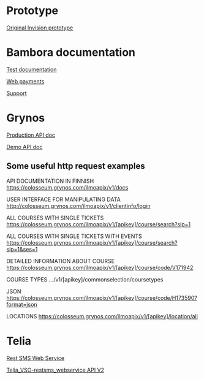 
# Prototype

[Original Invision prototype](https://projects.invisionapp.com/share/2QGQG18TXD4#/screens)

# Bambora documentation

[Test documentation](https://payform.bambora.com/docs/web_payments/?page=testing)

[Web payments](https://payform.bambora.com/docs/web_payments/)

[Support](payform@bambora.com)


# Grynos

[Production API doc](https://vlapi.grynos.com/vlilmoapix/v1/docs)

[Demo API doc](https://vltestapi.grynos.com/vlilmoapix/v1/docs)

## Some useful http request examples

API DOCUMENTATION IN FINNISH
https://colosseum.grynos.com/ilmoapix/v1/docs

USER INTERFACE FOR MANIPULATING DATA
http://colosseum.grynos.com/ilmoapix/v1/clientinfo/login

ALL COURSES WITH SINGLE TICKETS
https://colosseum.grynos.com/ilmoapix/v1/[apikey]/course/search?sip=1

ALL COURSES WITH SINGLE TICKETS WITH EVENTS
https://colosseum.grynos.com/ilmoapix/v1/[apikey]/course/search?sip=1&ses=1

DETAILED INFORMATION ABOUT COURSE
https://colosseum.grynos.com/ilmoapix/v1/[apikey]/course/code/V171942

COURSE TYPES
.../v1/[apikey]/commonselection/coursetypes

JSON
https://colosseum.grynos.com/ilmoapix/v1/[apikey]/course/code/H173590?format=json

LOCATIONS
https://colosseum.grynos.com/ilmoapix/v1/[apikey]/location/all

# Telia

[Rest SMS Web Service](Telia_Monikanavaviestintä_SMS_Messaging_WebService_API_v2.pdf)

[Telia_VSO-restsms_webservice API V2](Telia_VSO-restsms_webservice.pdf)